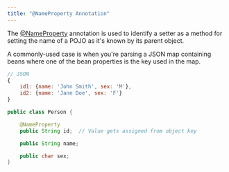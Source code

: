 ```yaml
---
title: "@NameProperty Annotation"
---
```


The [@NameProperty]({{API_DOCS}}/org/apache/juneau/annotation/NameProperty.html) annotation is used to identify a setter
as a method for setting the name of a POJO as it's known by its parent object.

A commonly-used case is when you're parsing a JSON map containing beans where one of the bean properties is the key used
in the map.

```js
// JSON
{
    id1: {name: 'John Smith', sex: 'M'},
    id2: {name: 'Jane Doe', sex: 'F'}
}
```

```java
public class Person {

    @NameProperty
    public String id;  // Value gets assigned from object key

    public String name;

    public char sex;
}
```